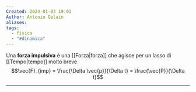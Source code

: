 ```yaml
---
Created: 2024-01-03 19:01
Author: Antonio Gelain
aliases: 
tags:
  - fisica
  - "#dinamica"
---
```


Una **forza impulsiva** è una [[Forza|forza]] che agisce per un lasso di [[Tempo|tempo]] molto breve
$$\vec{F}_{imp} = \frac{\Delta \vec{p}}{\Delta t} = \frac{\vec{P}}{\Delta t}$$

---

